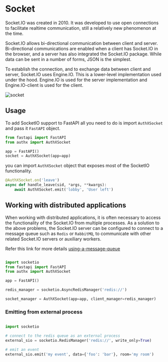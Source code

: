 # Socket

Socket.IO was created in 2010. It was developed to use open connections to facilitate realtime communication, still a relatively new phenomenon at the time.

Socket.IO allows bi-directional communication between client and server. Bi-directional communications are enabled when a client has Socket.IO in the browser, and a server has also integrated the Socket.IO package. While data can be sent in a number of forms, JSON is the simplest.

To establish the connection, and to exchange data between client and server, Socket.IO uses Engine.IO. This is a lower-level implementation used under the hood. Engine.IO is used for the server implementation and Engine.IO-client is used for the client.

![socket](https://images.ctfassets.net/ee3ypdtck0rk/1Lj7lbqX54WCiHI2uVVL3x/a7f857e10d3c1e93b4349639c04318bc/websocket.io-1b_2x.png?w=1841&h=690&q=50&fm=webp)

## Usage

To add SocketIO support to FastAPI all you need to do is import `AuthXSocket` and pass it `FastAPI` object.

```python
from fastapi import FastAPI
from authx import AuthXSocket

app = FastAPI()
socket = AuthXSocket(app=app)
```

you can import `AuthXSocket` object that exposes most of the SocketIO functionality.

```python
@AuthXSocket.on('leave')
async def handle_leave(sid, *args, **kwargs):
    await AuthXSocket.emit('lobby', 'User left')
```

## Working with distributed applications

When working with distributed applications, it is often necessary to access the functionality of the Socket.IO from multiple processes. As a solution to the above problems, the Socket.IO server can be configured to connect to a message queue such as `Redis` or `RabbitMQ`, to communicate with other related Socket.IO servers or auxiliary workers.

Refer this link for more details [using-a-message-queue](https://python-socketio.readthedocs.io/en/latest/server.html#using-a-message-queue)

```python

import socketio
from fastapi import FastAPI
from authx import AuthXSocket

app = FastAPI()

redis_manager = socketio.AsyncRedisManager('redis://')

socket_manager = AuthXSocket(app=app, client_manager=redis_manager)
```

### Emitting from external process

```python

import socketio

# connect to the redis queue as an external process
external_sio = socketio.RedisManager('redis://', write_only=True)

# emit an event
external_sio.emit('my event', data={'foo': 'bar'}, room='my room')
```
